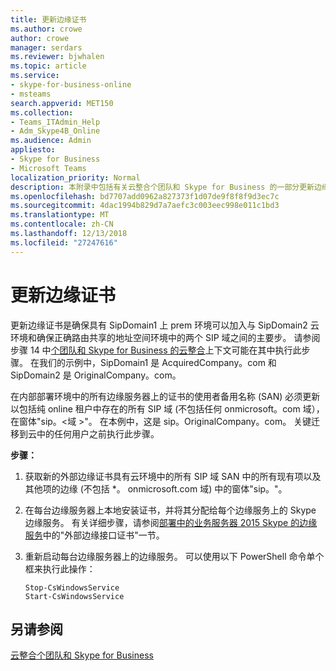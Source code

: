 ```yaml
---
title: 更新边缘证书
ms.author: crowe
author: crowe
manager: serdars
ms.reviewer: bjwhalen
ms.topic: article
ms.service:
- skype-for-business-online
- msteams
search.appverid: MET150
ms.collection:
- Teams_ITAdmin_Help
- Adm_Skype4B_Online
ms.audience: Admin
appliesto:
- Skype for Business
- Microsoft Teams
localization_priority: Normal
description: 本附录中包括有关云整合个团队和 Skype for Business 的一部分更新边缘证书的详细的步骤。
ms.openlocfilehash: bd7707add0962a827373f1d07de9f8f8f9d3ec7c
ms.sourcegitcommit: 4dac1994b829d7a7aefc3c003eec998e011c1bd3
ms.translationtype: MT
ms.contentlocale: zh-CN
ms.lasthandoff: 12/13/2018
ms.locfileid: "27247616"
---
```

# <a name="update-the-edge-certificate"></a>更新边缘证书

更新边缘证书是确保具有 SipDomain1 上 prem 环境可以加入与 SipDomain2 云环境和确保正确路由共享的地址空间环境中的两个 SIP 域之间的主要步。 请参阅步骤 14 中[个团队和 Skype for Business 的云整合](cloud-consolidation.md)上下文可能在其中执行此步骤。 在我们的示例中，SipDomain1 是 AcquiredCompany。<span>com 和 SipDomain2 是 OriginalCompany。<span>com。

在内部部署环境中的所有边缘服务器上的证书的使用者备用名称 (SAN) 必须更新以包括纯 online 租户中存在的所有 SIP 域 (不包括任何 onmicrosoft。<span>com 域），在窗体"sip。\<域 >"。  在本例中，这是 sip。OriginalCompany。<span>com。 关键迁移到云中的任何用户之前执行此步骤。

**步骤：**

1.  获取新的外部边缘证书具有云环境中的所有 SIP 域 SAN 中的所有现有项以及其他项的边缘 (不包括 *。 onmicrosoft.com 域) 中的窗体"sip。<DomainName>"。
2.  在每台边缘服务器上本地安装证书，并将其分配给每个边缘服务上的 Skype 边缘服务。  有关详细步骤，请参阅[部署中的业务服务器 2015 Skype 的边缘服务](https://technet.microsoft.com/en-us/library/dn951368.aspx)中的"外部边缘接口证书"一节。
3.  重新启动每台边缘服务器上的边缘服务。 可以使用以下 PowerShell 命令单个框来执行此操作：

    ```
    Stop-CsWindowsService
    Start-CsWindowsService
    ```

## <a name="see-also"></a>另请参阅

[云整合个团队和 Skype for Business](cloud-consolidation.md)